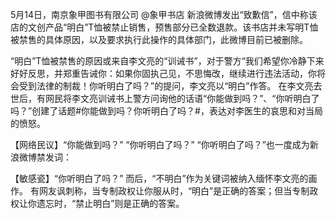 5月14日，南京象甲图书有限公司 @象甲书店 新浪微博发出“致歉信”，信中称该店的文创产品“明白”T恤被禁止销售，预售部分已全数退款。该书店并未写明T恤被禁售的具体原因，以及要求执行此操作的具体部门，此微博目前已被删除。 

“明白”T恤被禁售的原因或来自李文亮的“训诫书”，对于警方“我们希望你冷静下来好好反思，并郑重告诫你：如果你固执己见，不思悔改，继续进行违法活动，你将会受到法律的制裁！你听明白了吗？”的提问，李文亮以“明白”作答。 在李文亮去世后，有网民将李文亮训诫书上警方问询他的话语“你能做到吗？”、“你听明白了吗？”创建了话题#你能做到吗？你听明白了吗？#，表达对李医生的哀思和对当局的愤怒。

【网络民议】“你能做到吗？” “你听明白了吗？” “你听明白了吗？”也一度成为新浪微博禁发词：

【敏感瓷】“你听明白了吗？” 而后，“不明白”作为关键词被纳入缅怀李文亮的画作。 有网友讽刺称，当专制政权让你服从时，“明白”是正确的答案；但当专制政权让你遗忘时，“禁止明白”则是正确的答案。


